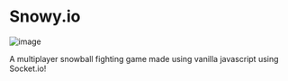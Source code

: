 # Snowy.io
![image](https://github.com/Sreyas-R/Snowy.io/assets/106061786/afb4f620-7304-459d-9ebe-06f08c75f63a)

A multiplayer snowball fighting game made using vanilla javascript using Socket.io!


